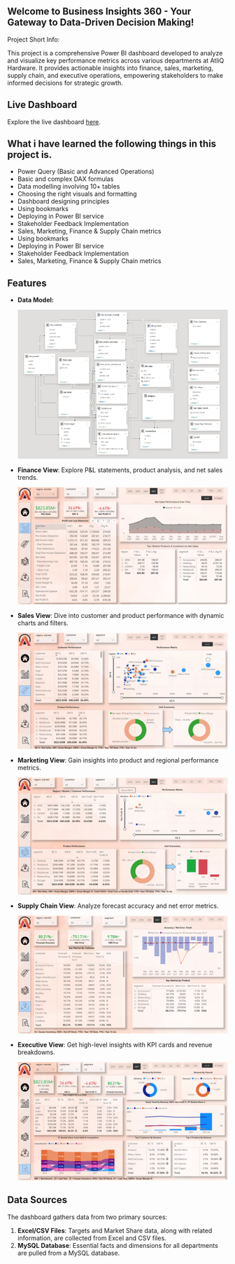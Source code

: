 ## Welcome to Business Insights 360 - Your Gateway to Data-Driven Decision Making!

Project Short Info: 

This project is a comprehensive Power BI dashboard developed to analyze and visualize key performance metrics across various departments at AtliQ Hardware. It provides actionable insights into finance, sales, marketing, supply chain, and executive operations, empowering stakeholders to make informed decisions for strategic growth.

## Live Dashboard

Explore the live dashboard [here](https://app.powerbi.com/groups/me/reports/eae418ff-5ce0-4dc1-9e32-e407b1917f25/d936ba7fb0e0075ea9ae?experience=power-bi).

## What i have learned the following things in this project is.

- Power Query (Basic and Advanced Operations)
- Basic and complex DAX formulas
- Data modelling involving 10+ tables
- Choosing the right visuals and formatting
- Dashboard designing principles
- Using bookmarks
- Deploying in Power BI service
- Stakeholder Feedback Implementation
- Sales, Marketing, Finance & Supply Chain metrics
- Using bookmarks
- Deploying in Power BI service
- Stakeholder Feedback Implementation
- Sales, Marketing, Finance & Supply Chain metrics

## Features

- **Data Model:**

  ![Busniess_360_data_model](https://github.com/ankurkatiyar167/Business-Insights-360-Dashboard-for-Finance-Sales-Marketing-and-Supply-Chain/blob/main/data%20model.png)


- **Finance View**: Explore P&L statements, product analysis, and net sales trends.

  ![Busniess_360_FinanceView](https://github.com/ankurkatiyar167/Business-Insights-360-Dashboard-for-Finance-Sales-Marketing-and-Supply-Chain/blob/main/Finance%20view.png)


- **Sales View**: Dive into customer and product performance with dynamic charts and filters.

  ![Busniess_360_SaleView](https://github.com/ankurkatiyar167/Business-Insights-360-Dashboard-for-Finance-Sales-Marketing-and-Supply-Chain/blob/main/Sales%20view.png)


- **Marketing View**: Gain insights into product and regional performance metrics.

  ![Busniess_360_MarketingView](https://github.com/ankurkatiyar167/Business-Insights-360-Dashboard-for-Finance-Sales-Marketing-and-Supply-Chain/blob/main/marketing%20view.png)


- **Supply Chain View**: Analyze forecast accuracy and net error metrics.

  ![Busniess_360_SupplychainView](https://github.com/ankurkatiyar167/Business-Insights-360-Dashboard-for-Finance-Sales-Marketing-and-Supply-Chain/blob/main/Supply%20Chain%20view.png)


- **Executive View**: Get high-level insights with KPI cards and revenue breakdowns.

  ![Busniess_360_ExecutiveView](https://github.com/ankurkatiyar167/Business-Insights-360-Dashboard-for-Finance-Sales-Marketing-and-Supply-Chain/blob/main/Executive%20view.png)

## Data Sources

The dashboard gathers data from two primary sources:

1. **Excel/CSV Files**: Targets and Market Share data, along with related information, are collected from Excel and CSV files.
2. **MySQL Database**: Essential facts and dimensions for all departments are pulled from a MySQL database.



   
